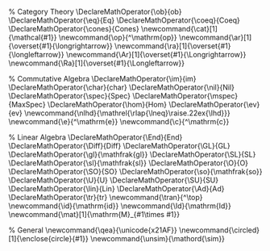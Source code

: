% Category Theory
\DeclareMathOperator{\ob}{ob}
\DeclareMathOperator{\eq}{Eq}
\DeclareMathOperator{\coeq}{Coeq}
\DeclareMathOperator{\cones}{Cones}
\newcommand{\cat}[1]{\mathcal{#1}}
\newcommand{\op}{^\mathrm{op}}
\newcommand{\ar}[1]{\overset{#1}{\longrightarrow}}
\newcommand{\ra}[1]{\overset{#1}{\longleftarrow}}
\newcommand{\Ar}[1]{\overset{#1}{\Longrightarrow}}
\newcommand{\Ra}[1]{\overset{#1}{\Longleftarrow}}

% Commutative Algebra
\DeclareMathOperator{\im}{im}
\DeclareMathOperator{\char}{char}
\DeclareMathOperator{\nil}{Nil}
\DeclareMathOperator{\spec}{Spec}
\DeclareMathOperator{\mspec}{MaxSpec}
\DeclareMathOperator{\hom}{Hom}
\DeclareMathOperator{\ev}{ev}
\newcommand{\nlhd}{\mathrel{\rlap{\lneq}\raise.22ex{\lhd}}}
\newcommand{\e}{^\mathrm{e}}
\newcommand{\c}{^\mathrm{c}}

% Linear Algebra
\DeclareMathOperator{\End}{End}
\DeclareMathOperator{\Diff}{Diff}
\DeclareMathOperator{\GL}{GL}
\DeclareMathOperator{\gl}{\mathfrak{gl}}
\DeclareMathOperator{\SL}{SL}
\DeclareMathOperator{\sl}{\mathfrak{sl}}
\DeclareMathOperator{\O}{O}
\DeclareMathOperator{\SO}{SO}
\DeclareMathOperator{\so}{\mathfrak{so}}
\DeclareMathOperator{\U}{U}
\DeclareMathOperator{\SU}{SU}
\DeclareMathOperator{\lin}{Lin}
\DeclareMathOperator{\Ad}{Ad}
\DeclareMathOperator{\tr}{tr}
\newcommand{\tran}{^\top}
\newcommand{\id}{\mathrm{id}}
\newcommand{\Id}{\mathrm{Id}}
\newcommand{\mat}[1]{\mathrm{M}_{#1\times #1}}

% General
\newcommand{\qea}{\unicode{x21AF}}
\newcommand{\circled}[1]{\enclose{circle}{#1}}
\newcommand{\unsim}{\mathord{\sim}}
